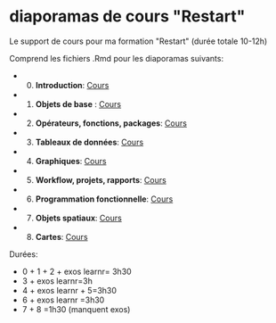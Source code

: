 # diaporamas de cours "Restart"

Le support de cours pour ma formation "Restart" (durée totale 10-12h)

Comprend les fichiers .Rmd pour les diaporamas suivants:

- 0. **Introduction**: <a href="https://perso.ens-lyon.fr/lise.vaudor/Supports_formation/Restart_0_introduction.html#(1)" target="_blank">Cours</a> 
- 1. **Objets de base** : <a href="https://perso.ens-lyon.fr/lise.vaudor/Supports_formation/Restart_1_objets_de_base.html#(1)" target="_blank">Cours</a> 
- 2. **Opérateurs, fonctions, packages**: <a href="https://perso.ens-lyon.fr/lise.vaudor/Supports_formation/Restart_2_operateurs_fonctions_packages.html" target="_blank">Cours</a> 
- 3. **Tableaux de données**: <a href="https://perso.ens-lyon.fr/lise.vaudor/Supports_formation/Restart_4_tableaux_de_donnees.html" target="_blank">Cours</a>
- 4. **Graphiques**: <a href="https://perso.ens-lyon.fr/lise.vaudor/Supports_formation/Restart_5_graphiques.html" target="_blank">Cours</a> 
- 5. **Workflow, projets, rapports**: <a href="https://perso.ens-lyon.fr/lise.vaudor/Supports_formation/Restart_3_workflow_projets_rapports.html" target="_blank">Cours</a>
- 6. **Programmation fonctionnelle**: <a href="https://perso.ens-lyon.fr/lise.vaudor/Supports_formation/Restart_6_programmation.html" target="_blank">Cours</a>
- 7. **Objets spatiaux**: <a href="https://perso.ens-lyon.fr/lise.vaudor/Supports_formation/Restart_7_objets_spatiaux.html" target="_blank">Cours</a>
- 8. **Cartes**: <a href="https://perso.ens-lyon.fr/lise.vaudor/Supports_formation/Restart_8_cartes.html" target="_blank">Cours</a>

Durées:
- 0 + 1 + 2 + exos learnr= 3h30
- 3 + exos learnr=3h
- 4 + exos learnr + 5=3h30
- 6 + exos learnr =3h30
- 7 + 8 =1h30 (manquent exos)

